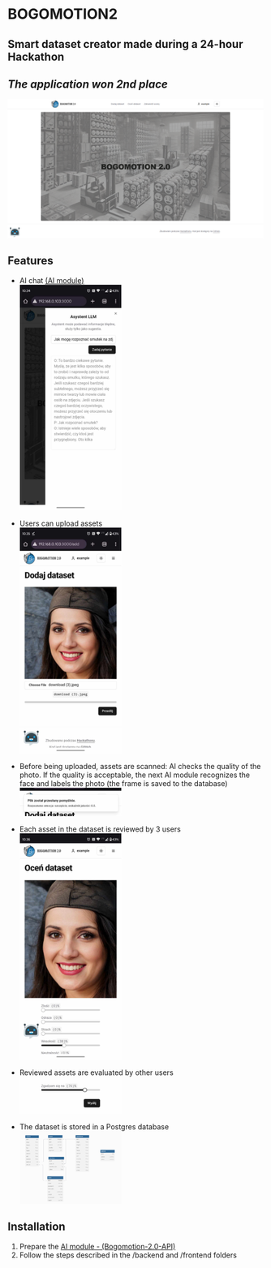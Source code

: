 # BOGOMOTION2

## Smart dataset creator made during a 24-hour Hackathon

## *The application won 2nd place*

<img src="https://github.com/azizko1337/bogomotion2/blob/master/readme_images/index_page.png?raw=true" alt="Index page"/>

## Features

- AI chat [(AI module)](https://github.com/PanPeryskop/Bogomotion-2.0-API)
<br/><img src="https://github.com/azizko1337/bogomotion2/blob/master/readme_images/ai_chat.jpg?raw=true" alt="AI chat" width="200"/>

- Users can upload assets
<br/><img src="https://github.com/azizko1337/bogomotion2/blob/master/readme_images/upload_asset.jpg?raw=true" alt="Upload asset" width="200"/>

- Before being uploaded, assets are scanned: AI checks the quality of the photo. If the quality is acceptable, the next AI module recognizes the face and labels the photo (the frame is saved to the database)
<br/><img src="https://github.com/azizko1337/bogomotion2/blob/master/readme_images/labeling.jpg?raw=true" alt="Labeling" width="200"/>

- Each asset in the dataset is reviewed by 3 users
<br/><img src="https://github.com/azizko1337/bogomotion2/blob/master/readme_images/review.jpg?raw=true" alt="Review" width="200"/>

- Reviewed assets are evaluated by other users 
<br/><img src="https://github.com/azizko1337/bogomotion2/blob/master/readme_images/decision.jpg?raw=true" alt="Decision" width="200"/>

- The dataset is stored in a Postgres database
<br/><img src="https://github.com/azizko1337/bogomotion2/blob/master/readme_images/database.png?raw=true" alt="Database" width="200"/>

## Installation
1. Prepare the [AI module - (Bogomotion-2.0-API)](https://github.com/PanPeryskop/Bogomotion-2.0-API)
2. Follow the steps described in the /backend and /frontend folders